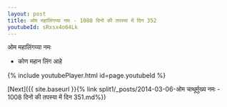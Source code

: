 ```yaml
---
layout: post
title: ओम महालिंगय्या नमः - 1008 दिनों की तपस्या में दिन 352
youtubeId: sRxsx4o64Lk
---
```

 
 
 ओम महालिंगय्या नमः  
 
 -  कोण महान लिंग आहे 
 
  
 
  
 
 
 
 
 
 


{% include youtubePlayer.html id=page.youtubeId %}
 
[Next]({{ site.baseurl }}{% link  split1/_posts/2014-03-06-ओम चाथूर्मुख्य नमः - 1008 दिनों की तपस्या में दिन 351.md%})
 
